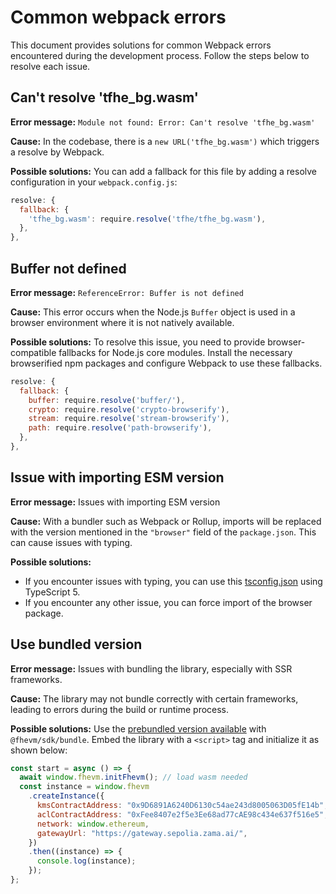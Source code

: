 # Common webpack errors

This document provides solutions for common Webpack errors encountered during the development process. Follow the steps
below to resolve each issue.

## Can't resolve 'tfhe_bg.wasm'

**Error message:** `Module not found: Error: Can't resolve 'tfhe_bg.wasm'`

**Cause:** In the codebase, there is a `new URL('tfhe_bg.wasm')` which triggers a resolve by Webpack.

**Possible solutions:** You can add a fallback for this file by adding a resolve configuration in your
`webpack.config.js`:

```javascript
resolve: {
  fallback: {
    'tfhe_bg.wasm': require.resolve('tfhe/tfhe_bg.wasm'),
  },
},
```

## Buffer not defined

**Error message:** `ReferenceError: Buffer is not defined`

**Cause:** This error occurs when the Node.js `Buffer` object is used in a browser environment where it is not natively
available.

**Possible solutions:** To resolve this issue, you need to provide browser-compatible fallbacks for Node.js core
modules. Install the necessary browserified npm packages and configure Webpack to use these fallbacks.

```javascript
resolve: {
  fallback: {
    buffer: require.resolve('buffer/'),
    crypto: require.resolve('crypto-browserify'),
    stream: require.resolve('stream-browserify'),
    path: require.resolve('path-browserify'),
  },
},
```

## Issue with importing ESM version

**Error message:** Issues with importing ESM version

**Cause:** With a bundler such as Webpack or Rollup, imports will be replaced with the version mentioned in the
`"browser"` field of the `package.json`. This can cause issues with typing.

**Possible solutions:**

- If you encounter issues with typing, you can use this
  [tsconfig.json](https://github.com/zama-ai/fhevm-react-template/blob/main/tsconfig.json) using TypeScript 5.
- If you encounter any other issue, you can force import of the browser package.

## Use bundled version

**Error message:** Issues with bundling the library, especially with SSR frameworks.

**Cause:** The library may not bundle correctly with certain frameworks, leading to errors during the build or runtime
process.

**Possible solutions:** Use the [prebundled version available](./webapp.md) with `@fhevm/sdk/bundle`. Embed the library
with a `<script>` tag and initialize it as shown below:

```javascript
const start = async () => {
  await window.fhevm.initFhevm(); // load wasm needed
  const instance = window.fhevm
    .createInstance({
      kmsContractAddress: "0x9D6891A6240D6130c54ae243d8005063D05fE14b",
      aclContractAddress: "0xFee8407e2f5e3Ee68ad77cAE98c434e637f516e5",
      network: window.ethereum,
      gatewayUrl: "https://gateway.sepolia.zama.ai/",
    })
    .then((instance) => {
      console.log(instance);
    });
};
```
